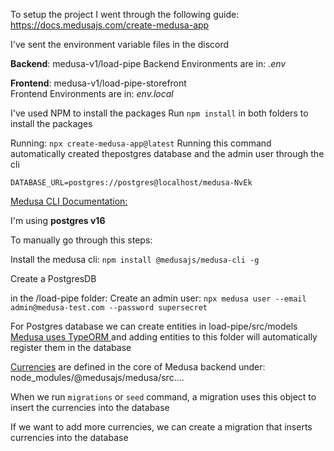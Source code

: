 To setup the project I went through the following guide: https://docs.medusajs.com/create-medusa-app

I've sent the environment variable files in the discord


**Backend**: medusa-v1/load-pipe
Backend Environments are in: _.env_


**Frontend**: medusa-v1/load-pipe-storefront    
Frontend Environments are in: _env.local_   

I've used NPM to install the packages
Run `npm install` in both folders to install the packages

Running: `npx create-medusa-app@latest`
Running this command automatically created thepostgres database and the admin user through the cli

`DATABASE_URL=postgres://postgres@localhost/medusa-NvEk`


[Medusa CLI Documentation:](https://docs.medusajs.com/cli/reference) 

I'm using **postgres v16**

To manually go through this steps:

Install the medusa cli: `npm install @medusajs/medusa-cli -g`

Create a PostgresDB

in the /load-pipe folder:
Create an admin user:
`npx medusa user --email admin@medusa-test.com --password supersecret
`

For Postgres database we can create entities in load-pipe/src/models
[Medusa uses TypeORM ](https://docs.medusajs.com/development/entities/overview)and adding entities to this folder will automatically register them in the database

[Currencies](https://docs.medusajs.com/modules/regions-and-currencies/currencies) are defined in the core of Medusa backend under: node_modules/@medusajs/medusa/src....

When we run `migrations` or `seed` command, a migration uses this object to insert the currencies into the database

If we want to add more currencies, we can create a migration that inserts currencies into the database